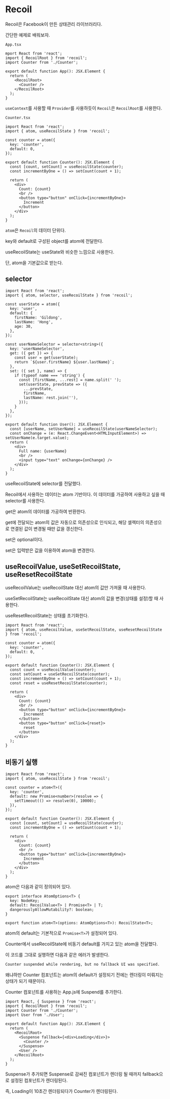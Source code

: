 # Recoil

Recoil은 Facebook이 만든 상태관리 라이브러리다.

간단한 예제로 배워보자.

`App.tsx`

```tsx
mport React from 'react';
import { RecoilRoot } from 'recoil';
import Counter from './Counter';

export default function App(): JSX.Element {
  return (
    <RecoilRoot>
      <Counter />
    </RecoilRoot>
  );
}
```

`useContext`를 사용할 때 `Provider`를 사용하듯이 `Recoil`은 `RecoilRoot`를 사용한다.

`Counter.tsx`

```tsx
import React from 'react';
import { atom, useRecoilState } from 'recoil';

const counter = atom({
  key: 'counter',
  default: 0,
});

export default function Counter(): JSX.Element {
  const [count, setCount] = useRecoilState(counter);
  const incrementByOne = () => setCount(count + 1);

  return (
    <div>
      Count: {count}
      <br />
      <button type="button" onClick={incrementByOne}>
        Increment
      </button>
    </div>
  );
}
```

`atom`은 `Recoil`의 데이터 단위다.

key와 default로 구성된 object를 atom에 전달한다.

useRecoilState는 useState와 비슷한 느낌으로 사용한다.

단, atom을 기본값으로 받는다.

## selector

```tsx
import React from 'react';
import { atom, selector, useRecoilState } from 'recoil';

const userState = atom({
  key: 'user',
  default: {
    firstName: 'Gildong',
    lastName: 'Hong',
    age: 30,
  },
});

const userNameSelector = selector<string>({
  key: 'userNameSelector',
  get: ({ get }) => {
    const user = get(userState);
    return `${user.firstName} ${user.lastName}`;
  },
  set: ({ set }, name) => {
    if (typeof name === 'string') {
      const [firstName, ...rest] = name.split(' ');
      set(userState, prevState => ({
        ...prevState,
        firstName,
        lastName: rest.join(''),
      }));
    }
  },
});

export default function User(): JSX.Element {
  const [userName, setUserName] = useRecoilState(userNameSelector);
  const onChange = (e: React.ChangeEvent<HTMLInputElement>) => setUserName(e.target.value);
  return (
    <div>
      Full name: {userName}
      <br />
      <input type="text" onChange={onChange} />
    </div>
  );
}
```

useRecoilState에 selector를 전달했다.

Recoil에서 사용하는 데이터는 atom 기반이다. 이 데이터를 가공하여 사용하고 싶을 때 selector를 사용한다.

get은 atom의 데이터를 가공하여 반환한다.

get에 전달되는 atom의 값은 자동으로 의존성으로 인식되고, 해당 셀렉터의 의존성으로 연결된 값이 변경될 때만 값을 갱신한다.

set은 optional이다.

set은 입력받은 값을 이용하여 atom을 변경한다.

## useRecoilValue, useSetRecoilState, useResetRecoilState

useRecoilValue는 useRecoilState 대신 atom의 값만 가져올 때 사용한다.

useSetRecoilState는 useRecoilState 대신 atom의 값을 변경(상태를 설정)할 때 사용한다.

useResetRecoilState는 상태를 초기화한다.

```tsx
import React from 'react';
import { atom, useRecoilValue, useSetRecoilState, useResetRecoilState } from 'recoil';

const counter = atom({
  key: 'counter',
  default: 0,
});

export default function Counter(): JSX.Element {
  const count = useRecoilValue(counter);
  const setCount = useSetRecoilState(counter);
  const incrementByOne = () => setCount(count + 1);
  const reset = useResetRecoilState(counter);

  return (
    <div>
      Count: {count}
      <br />
      <button type="button" onClick={incrementByOne}>
        Increment
      </button>
      <button type="button" onClick={reset}>
        reset
      </button>
    </div>
  );
}
```

## 비동기 실행

```tsx
import React from 'react';
import { atom, useRecoilState } from 'recoil';

const counter = atom<T>({
  key: 'counter',
  default: new Promise<number>(resolve => {
    setTimeout(() => resolve(0), 10000);
  }),
});

export default function Counter(): JSX.Element {
  const [count, setCount] = useRecoilState(counter);
  const incrementByOne = () => setCount(count + 1);

  return (
    <div>
      Count: {count}
      <br />
      <button type="button" onClick={incrementByOne}>
        Increment
      </button>
    </div>
  );
}
```

atom은 다음과 같이 정의되어 있다.

```tsx
export interface AtomOptions<T> {
  key: NodeKey;
  default: RecoilValue<T> | Promise<T> | T;
  dangerouslyAllowMutability?: boolean;
}

export function atom<T>(options: AtomOptions<T>): RecoilState<T>;
```

atom의 default는 기본적으로 `Promise<T>`가 설정되어 있다.

Counter에서 useRecoilState에 비동기 default를 가지고 있는 atom을 전달했다.

이 코드를 그대로 실행하면 다음과 같은 에러가 발생한다.

```cmd
Counter suspended while rendering, but no fallback UI was specified.
```

왜냐하만 Counter 컴포넌트는 atom의 default가 설정되기 전에는 렌더링이 미뤄지는 상태가 되기 때문이다.

Counter 컴포넌트를 사용하는 App.js에 Suspend를 추가한다.

```tsx
import React, { Suspense } from 'react';
import { RecoilRoot } from 'recoil';
import Counter from './Counter';
import User from './User';

export default function App(): JSX.Element {
  return (
    <RecoilRoot>
      <Suspense fallback={<div>Loading</div>}>
        <Counter />
      </Suspense>
      <User />
    </RecoilRoot>
  );
}
```

Suspense가 추가되면 Suspense로 감싸진 컴포넌트가 렌더링 될 때까지 fallback으로 설정된 컴포넌트가 렌더링된다.

즉, Loading이 10초간 렌더링되다가 Counter가 렌더링된다.
